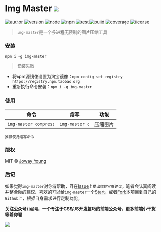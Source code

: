 # Img Master <img src="https://img.shields.io/badge/img--master-多功能无限制的图片处理工具-66f.svg">

[![author](https://img.shields.io/badge/author-JowayYoung-f66.svg)](https://github.com/JowayYoung/img-master)
[![version](https://img.shields.io/badge/version-0.0.1-f66.svg)](https://github.com/JowayYoung/img-master)
[![node](https://img.shields.io/badge/node-%3E%3D%208.0.0-3c9.svg)](https://github.com/JowayYoung/img-master)
[![npm](https://img.shields.io/badge/npm-%3E%3D%205.0.0-3c9.svg)](https://github.com/JowayYoung/img-master)
[![test](https://img.shields.io/badge/test-passing-f90.svg)](https://github.com/JowayYoung/img-master)
[![build](https://img.shields.io/badge/build-passing-f90.svg)](https://github.com/JowayYoung/img-master)
[![coverage](https://img.shields.io/badge/coverage-100%25-09f.svg)](https://github.com/JowayYoung/img-master)
[![license](https://img.shields.io/badge/license-MIT-09f.svg)](https://github.com/JowayYoung/img-master)

> `img-master`是一个多进程无限制的图片压缩工具

### 安装

`npm i -g img-master`

> 安装失败

- 将npm源镜像设置为淘宝镜像：`npm config set registry https://registry.npm.taobao.org`
- 重新执行命令安装：`npm i -g img-master`

### 使用

命令|缩写|功能
:-:|:-:|-
`img-master compress` | `img-master c` | 压缩图片

```!
推荐使用缩写命令
```

### 版权

MIT © [Joway Young](https://github.com/JowayYoung)

### 后记

如果觉得`img-master`对你有帮助，可在[Issue](https://github.com/JowayYoung/img-master/issues)上`提出你的宝贵建议`，笔者会认真阅读并整合你的建议。喜欢的可以给`img-master`一个[Start](https://github.com/JowayYoung/img-master)，或者[Fork](https://github.com/JowayYoung/img-master)本项目到自己的`Github`上，根据自身需求进行定制功能。

**关注公众号`IQ前端`，一个专注于CSS/JS开发技巧的前端公众号，更多前端小干货等着你喔**

![](https://yangzw.vip/static/frontend/account/IQ前端公众号.jpg)